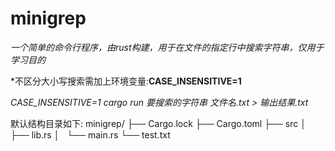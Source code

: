 # minigrep
*一个简单的命令行程序，由rust构建，用于在文件的指定行中搜索字符串，仅用于学习目的*

*不区分大小写搜索需加上环境变量:**CASE_INSENSITIVE=1**

*CASE_INSENSITIVE=1 cargo run 要搜索的字符串 文件名.txt > 输出结果.txt*

默认结构目录如下:
minigrep/
├── Cargo.lock
├── Cargo.toml
├── src
│   ├── lib.rs
│   └── main.rs
└── test.txt
